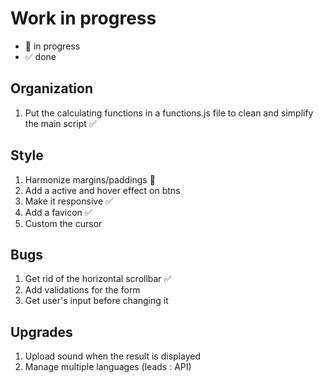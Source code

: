 # Work in progress

- 🚀  in progress
- ✅  done

## Organization

1. Put the calculating functions in a functions.js file to clean and simplify the main script ✅  

## Style  

1. Harmonize margins/paddings 🚀
2. Add a active and hover effect on btns  
3. Make it responsive ✅  
4. Add a favicon ✅  
5. Custom the cursor  

## Bugs  

1. Get rid of the horizontal scrollbar ✅
2. Add validations for the form  
3. Get user's input before changing it  

## Upgrades

1. Upload sound when the result is displayed  
2. Manage multiple languages (leads : API)  

